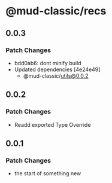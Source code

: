 # @mud-classic/recs

## 0.0.3

### Patch Changes

- bdd0ab6: dont minify build
- Updated dependencies [4e24e49]
  - @mud-classic/utils@0.0.2

## 0.0.2

### Patch Changes

- Readd exported Type Override

## 0.0.1

### Patch Changes

- the start of something new
